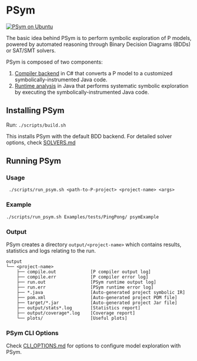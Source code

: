 # PSym

[![PSym on Ubuntu](https://github.com/p-org/P/actions/workflows/psym.yml/badge.svg)](https://github.com/p-org/P/actions/workflows/psym.yml)

The basic idea behind PSym is to perform symbolic exploration of P models, powered by automated reasoning through Binary Decision Diagrams (BDDs) or SAT/SMT solvers.

PSym is composed of two components: 
  1) [Compiler backend](../../PCompiler/CompilerCore/Backend/Symbolic) in C# that converts a P model to a customized symbolically-instrumented Java code.
  2) [Runtime analysis](../PSymbolicRuntime) in Java that performs systematic symbolic exploration by executing the symbolically-instrumented Java code.

## Installing PSym
Run: `` ./scripts/build.sh ``

This installs PSym with the default BDD backend. For detailed solver options, check [SOLVERS.md](SOLVERS.md)

## Running PSym

### Usage

     ./scripts/run_psym.sh <path-to-P-project> <project-name> <args> 

### Example
    
    ./scripts/run_psym.sh Examples/tests/PingPong/ psymExample 

### Output
PSym creates a directory `` output/<project-name> `` which contains results, statistics and logs relating to the run.

    output
    └── <project-name>
        ├── compile.out             [P compiler output log]
        ├── compile.err             [P compiler error log]
        ├── run.out                 [PSym runtime output log]
        ├── run.err                 [PSym runtime error log]
        ├── *.java                  [Auto-generated project symbolic IR]
        ├── pom.xml                 [Auto-generated project POM file]
        ├── target/*.jar            [Auto-generated project Jar file]
        ├── output/stats*.log       [Statistics report]
        ├── output/coverage*.log    [Coverage report]
        └── plots/                  [Useful plots]

### PSym CLI Options
Check [CLI_OPTIONS.md](CLI_OPTIONS.md) for options to configure model exploration with PSym.

